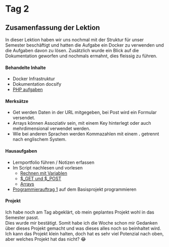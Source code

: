# Tag 2

## Zusamenfassung der Lektion

In dieser Lektion haben wir uns nochmal mit der Struktur für unser Semester beschäftigt und hatten die Aufgabe ein Docker zu verwenden und die Aufgaben davon zu lösen. Zusätzlich wurde ein Blick auf die Dokumentation geworfen und nochmals ermahnt, dies fleissig zu führen.

<!-- tabs:start -->

#### **Behandelte Inhalte**

- Docker Infrastruktur
- Dokumentation docsify
- [PHP aufgaben](../tech/php/README.md)

#### **Merksätze**

- Get werden Daten in der URL mitgegeben, bei Post wird ein Formular versendet.
- Arrays können Assoziativ sein, mit einem Key hinterlegt oder auch mehrdimensional verwendet werden.
- Wie bei anderen Sprachen werden Kommazahlen mit einem **.** getrennt nach englischem System.

#### **Hausaufgaben**

- Lernportfolio führen / Notizen erfassen
- Im Script nachlesen und vorlesen
    - [Rechnen mit Variablen](../tech/rechnenVariablen.md)
    - [\$_GET und \$_POST](../tech/get&Post.md)
    - [Arrays](../tech/array.md)
- [Programmierauftrag 1](tech/programmierauftrag1.md) auf dem Basisprojekt programmieren

#### **Projekt**

Ich habe noch am Tag abgeklärt, ob mein geplantes Projekt wohl in das Semester passt.  
Dies wurde mir bestätigt. Somit habe ich die Woche schon mir Gedanken über dieses Projekt gemacht und was dieses alles noch so beinhaltet wird. Ich kann das Projekt klein halten, doch hat es sehr viel Potenzial nach oben, aber welches Projekt hat das nicht?  :joy:

<!-- tabs:end -->